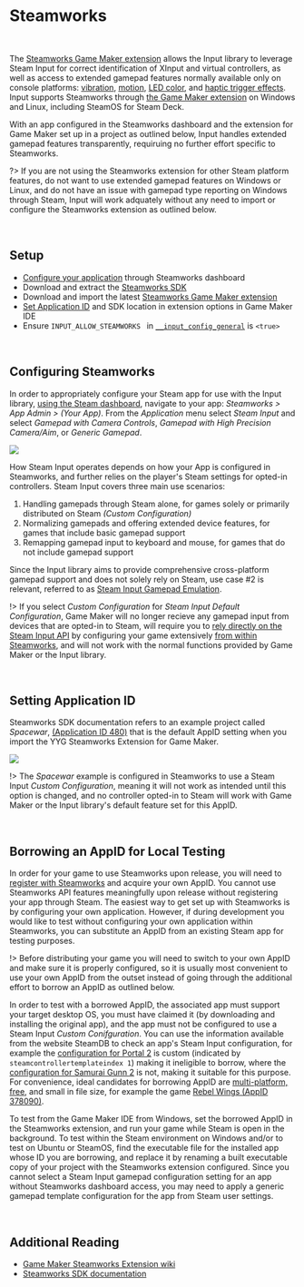 # Steamworks

&nbsp;

The [Steamworks Game Maker extension](https://github.com/YoYoGames/GMEXT-Steamworks/) allows the Input library to leverage Steam Input for correct identification of XInput and virtual controllers, as well as access to extended gamepad features normally available only on console platforms: [vibration](Functions-(Vibration).md), [motion](Functions-(Motion).md), [LED color](Functions-(Color).md), and [haptic trigger effects](Functions-(Trigger-Effects).md). Input supports Steamworks through [the Game Maker extension](https://github.com/YoYoGames/GMEXT-Steamworks/) on Windows and Linux, including SteamOS for Steam Deck.

With an app configured in the Steamworks dashboard and the extension for Game Maker set up in a project as outlined below, Input handles extended gamepad features transparently, requiruing no further effort specific to Steamworks.

?> If you are not using the Steamworks extension for other Steam platform features, do not want to use extended gamepad features on Windows or Linux, and do not have an issue with gamepad type reporting on Windows through Steam, Input will work adquately without any need to import or configure the Steamworks extension as outlined below.

&nbsp;

## Setup

- [Configure your application](#configuring-steamworks) through Steamworks dashboard
- Download and extract the [Steamworks SDK](https://partner.steamgames.com/downloads/list)
- Download and import the latest [Steamworks Game Maker extension](https://github.com/YoYoGames/GMEXT-Steamworks/releases)
- [Set Application ID](#setting-application-id) and SDK location in extension options in Game Maker IDE
- Ensure `INPUT_ALLOW_STEAMWORKS ` in [`__input_config_general`](Configuration.md#general) is `<true>`

&nbsp;

## Configuring Steamworks

In order to appropriately configure your Steam app for use with the Input library, [using the Steam dashboard](https://partner.steamgames.com/dashboard), navigate to your app: *Steamworks > App Admin > (Your App)*. From the *Application* menu select *Steam Input* and select *Gamepad with Camera Controls*, *Gamepad with High Precision Camera/Aim*, or *Generic Gamepad*.

![](https://i.imgur.com/xve3seR.png)

How Steam Input operates depends on how your App is configured in Steamworks, and further relies on the player's Steam settings for opted-in controllers. Steam Input covers three main use scenarios:

1. Handling gamepads through Steam alone, for games solely or primarily distributed on Steam _(Custom Configuration)_
2. Normalizing gamepads and offering extended device features, for games that include basic gamepad support
3. Remapping gamepad input to keyboard and mouse, for games that do not include gamepad support

Since the Input library aims to provide comprehensive cross-platform gamepad support and does not solely rely on Steam, use case #2 is relevant, referred to as [Steam Input Gamepad Emulation](https://partner.steamgames.com/doc/features/steam_controller/steam_input_gamepad_emulation_bestpractices). 

!> If you select *Custom Configuration* for *Steam Input Default Configuration*, Game Maker will no longer recieve any gamepad input from devices that are opted-in to Steam, will require you to [rely directly on the Steam Input API](https://github.com/YoYoGames/GMEXT-Steamworks/wiki/Input#Input) by configuring your game extensively [from within Steamworks](https://partner.steamgames.com/doc/features/steam_controller/iga_file), and will not work with the normal functions provided by Game Maker or the Input library.

&nbsp;

## Setting Application ID

Steamworks SDK documentation refers to an example project called *Spacewar*, [(Application ID 480)](https://steamdb.info/app/480) that is the default AppID setting when you import the YYG Steamworks Extension for Game Maker.

![](https://i.imgur.com/czFKFNj.png)

!> The *Spacewar* example is configured in Steamworks to use a Steam Input *Custom Configuration*, meaning it will not work as intended until this option is changed, and no controller opted-in to Steam will work with Game Maker or the Input library's default feature set for this AppID.

&nbsp;

## Borrowing an AppID for Local Testing

In order for your game to use Steamworks upon release, you will need to [register with Steamworks](https://partner.steamgames.com/newpartner/) and acquire your own AppID. You cannot use Steamworks API features meaningfully upon release without registering your app through Steam. The easiest way to get set up with Steamworks is by configuring your own application. However, if during development you would like to test without configuring your own application within Steamworks, you can substitute an AppID from an existing Steam app for testing purposes. 

!> Before distributing your game you will need to switch to your own AppID and make sure it is properly configured, so it is usually most convenient to use your own AppID from the outset instead of going through the additional effort to borrow an AppID as outlined below.

In order to test with a borrowed AppID, the associated app must support your target desktop OS, you must have claimed it (by downloading and installing the original app), and the app must not be configured to use a Steam Input *Custom Conifguration*. You can use the information available from the website SteamDB to check an app's Steam Input configuration, for example the [configuration for Portal 2](https://steamdb.info/app/620/config/) is custom (indicated by `steamcontrollertemplateindex 1`) making it ineligible to borrow, where the [configuration for Samurai Gunn 2](https://steamdb.info/app/1397790/config/) is not, making it suitable for this purpose. For convenience, ideal candidates for borrowing AppID are [multi-platform, free](https://store.steampowered.com/search/?sort_by=Released_DESC&maxprice=free&category1=998&category2=28&os=linux), and small in file size, for example the game [Rebel Wings (AppID 378090)](https://store.steampowered.com/app/378090/Rebel_Wings/).

To test from the Game Maker IDE from Windows, set the borrowed AppID in the Steamworks extension, and run your game while Steam is open in the background. To test within the Steam environment on Windows and/or to test on Ubuntu or SteamOS, find the executable file for the installed app whose ID you are borrowing, and replace it by renaming a built executable copy of your project with the Steamworks extension configured. Since you cannot select a Steam Input gamepad configuration setting for an app without Steamworks dashboard access, you may need to apply a generic gamepad template configuration for the app from Steam user settings.

&nbsp;

## Additional Reading

- [Game Maker Steamworks Extension wiki](https://github.com/YoYoGames/GMEXT-Steamworks/wiki/Input#Input)
- [Steamworks SDK documentation](https://partner.steamgames.com/doc/features/steam_controller) 
